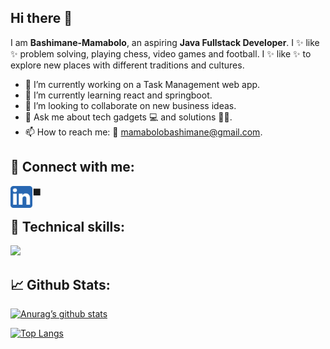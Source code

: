 ## Hi there 👋

I am **Bashimane-Mamabolo**, an aspiring **Java Fullstack Developer**. I ✨ like ✨ problem solving, playing chess, video games and football. 
I ✨ like ✨ to explore new places with different traditions and cultures.

- 🔭 I’m currently working on a Task Management web app.
- 🌱 I’m currently learning react and springboot.
- 👯 I’m looking to collaborate on new business ideas.
- 💬 Ask me about tech gadgets 💻 and solutions 👨‍💻.
- 📫 How to reach me: 📱 [mamabolobashimane@gmail.com](mailto:mamabolobashimane@gmail.com).

## 🤝 Connect with me:
<a href="https://www.linkedin.com/in/bashimane-mamabolo/">
  <img align="left" src="https://raw.githubusercontent.com/Bashimane-Mamabolo/Bashimane-Mamabolo/main/linkedIn_Icon.png" alt="Bashimane Mamabolo | LinkedIn" width="35px"/>
</a> ⬛                                                                                                  


## 💼 Technical skills:

![](https://img.shields.io/badge/Code-React-informational?style=flat&logo=react&color=61DAFB)

## 📈 Github Stats:

[![Anurag’s github stats](https://github-readme-stats.vercel.app/api?username=Bashimane-Mamabolo)](https://github.com/Bashimane-Mamabolo)

[![Top Langs](https://github-readme-stats.vercel.app/api/top-langs/?username=Bashimane-Mamabolo&layout=compact)](https://github.com/Bashimane-Mamabolo)
